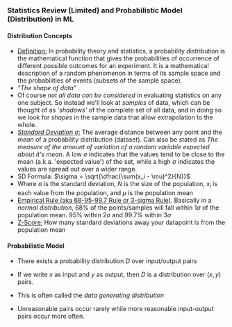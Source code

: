 ### Statistics Review (Limited) and Probabilistic Model (Distribution) in ML

#### Distribution Concepts

- [Definition:](https://en.wikipedia.org/wiki/Probability_distribution#Absolutely_continuous_probability_distribution) In probability theory and statistics, a probability distribution is the mathematical function that gives the probabilities of occurrence of different possible outcomes for an experiment. It is a mathematical description of a random phenomenon in terms of its sample space and the probabilities of events (subsets of the sample space).
- _"The *shape* of data"_
- Of course _not *all* data can be considered_ in evaluating statistics on any one subject. So instead we'll look at _samples_ of data, which can be thought of as _'shadows'_ of the complete set of all data, and in doing so we look for _shapes_ in the sample data that allow extrapolation to the whole.
- [_Standard Deviation_ $\sigma$:](https://en.wikipedia.org/wiki/Standard_deviation) The average distance between any point and the _mean_ of a probability distribution (dataset). Can also be stated as _The measure of the amount of *variation* of a random variable expected about it's mean_. A low $\sigma$ indicates that the values tend to be close to the mean (a.k.a. 'expected value') of the set, while a high $\sigma$ indicates the values are spread out over a wider range.
- SD Formula: $\sigma = \sqrt{\dfrac{\sum(x_i - \mu)^2}{N}}$
- Where $\sigma$ is the standard deviation, $N$ is the size of the population, $x_i$ is each value from the population, and $\mu$ is the population mean
- [Empirical Rule (aka 68-95-99.7 Rule or 3-sigma Rule)](https://en.wikipedia.org/wiki/68%E2%80%9395%E2%80%9399.7_rule). Basically in a _normal distribution_, 68% of the points/samples will fall within $1\sigma$ of the population mean. 95% within $2\sigma$ and 99.7% within $3\sigma$
- [Z-Score:](https://en.wikipedia.org/wiki/Standard_score) How many standard deviations away your datapoint is from the population mean

#### Probabilistic Model

- There exists a probability distribution $D$ over input/output pairs
- If we write $x$ as input and $y$ as output, then $D$ is a distribution over $(x,y)$ pairs.
- This is often called the _data generating distribution_

- Unreasonable pairs occur rarely while more reasonable input-output pairs occur more often.
